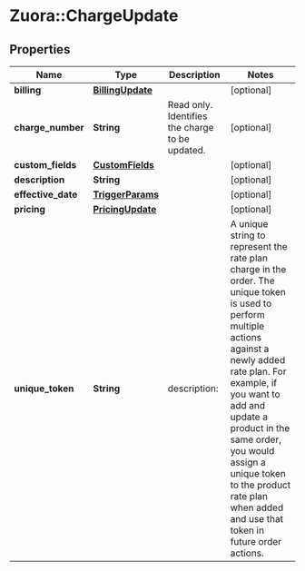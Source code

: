 # Zuora::ChargeUpdate

## Properties
Name | Type | Description | Notes
------------ | ------------- | ------------- | -------------
**billing** | [**BillingUpdate**](BillingUpdate.md) |  | [optional] 
**charge_number** | **String** | Read only. Identifies the charge to be updated.  | [optional] 
**custom_fields** | [**CustomFields**](CustomFields.md) |  | [optional] 
**description** | **String** |  | [optional] 
**effective_date** | [**TriggerParams**](TriggerParams.md) |  | [optional] 
**pricing** | [**PricingUpdate**](PricingUpdate.md) |  | [optional] 
**unique_token** | **String** | description: |   A unique string to represent the rate plan charge in the order. The unique token is used to perform multiple actions against a newly added rate plan. For example, if you want to add and update a product in the same order, you would assign a unique token to the product rate plan when added and use that token in future order actions.  | [optional] 


